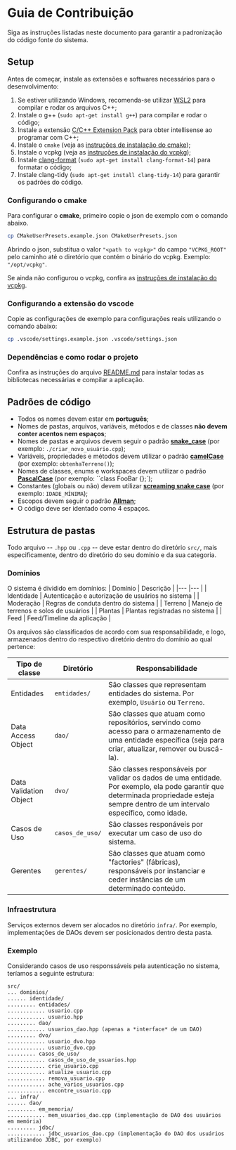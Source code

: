 # Guia de Contribuição

Siga as instruções listadas neste documento para garantir a padronização do código fonte do sistema.

## Setup
Antes de começar, instale as extensões e softwares necessários para o desenvolvimento:  
1. Se estiver utilizando Windows, recomenda-se utilizar [WSL2] para compilar e rodar os arquivos C++;
2. Instale o g++ (`sudo apt-get install g++`) para compilar e rodar o código;
3. Instale a extensão [C/C++ Extension Pack] para obter intellisense ao programar com C++;
4. Instale o `cmake` (veja as [instruções de instalação do cmake]);
5. Instale o vcpkg (veja as [instruções de instalação do vcpkg]);
6. Instale [clang-format] (`sudo apt-get install clang-format-14`) para formatar o código;
7. Instale clang-tidy (`sudo apt-get install clang-tidy-14`) para garantir os padrões do código.

### Configurando o cmake
Para configurar o **cmake**, primeiro copie o json de exemplo com o comando abaixo.
```bash
cp CMakeUserPresets.example.json CMakeUserPresets.json
```

Abrindo o json, substitua o valor `"<path to vcpkg>"` do campo `"VCPKG_ROOT"` pelo caminho até o
diretório que contém o binário do vcpkg. Exemplo: `"/opt/vcpkg"`.

Se ainda não configurou o vcpkg, confira as [instruções de instalação do vcpkg].

### Configurando a extensão do vscode
Copie as configurações de exemplo para configurações reais utilizando o comando abaixo:
```bash
cp .vscode/settings.example.json .vscode/settings.json
```

### Dependências e como rodar o projeto
Confira as instruções do arquivo [README.md](./README.md) para instalar todas as bibliotecas necessárias
e compilar a aplicação.

[WSL2]: https://learn.microsoft.com/pt-br/windows/wsl/install
[C/C++ Extension Pack]: https://marketplace.visualstudio.com/items?itemName=ms-vscode.cpptools-extension-pack
[clang-format]: https://terminalroot.com.br/2023/07/formate-seu-codigo-com-clang-format.html
[instruções de instalação do cmake]: ./INSTALLATION_GUIDES.md#cmake
[instruções de instalação do vcpkg]: ./INSTALLATION_GUIDES.md#vcpkg

## Padrões de código
- Todos os nomes devem estar em **português**;
- Nomes de pastas, arquivos, variáveis, métodos e de classes **não devem conter acentos nem espaços**;
- Nomes de pastas e arquivos devem seguir o padrão **[snake_case]** (por exemplo: `./criar_novo_usuário.cpp`);
- Variáveis, propriedades e métodos devem utilizar o padrão **[camelCase]** (por exemplo: `obtenhaTerreno()`);
- Nomes de classes, enums e workspaces devem utilizar o padrão **[PascalCase]** (por exemplo: ``class FooBar {};`);
- Constantes (globais ou não) devem utilizar **[screaming snake case]** (por exemplo: `IDADE_MÍNIMA`);
- Escopos devem seguir o padrão **[Allman]**;
- O código deve ser identado como 4 espaços.


[snake_case]: https://www.alura.com.br/artigos/convencoes-nomenclatura-camel-pascal-kebab-snake-case#tabela
[screaming snake case]: https://www.alura.com.br/artigos/convencoes-nomenclatura-camel-pascal-kebab-snake-case#tabela
[Allman]: https://en.wikipedia.org/wiki/Indentation_style#Allman_style
[camelCase]: https://www.alura.com.br/artigos/convencoes-nomenclatura-camel-pascal-kebab-snake-case#tabela
[PascalCase]: https://www.alura.com.br/artigos/convencoes-nomenclatura-camel-pascal-kebab-snake-case#tabela

## Estrutura de pastas
Todo arquivo -- `.hpp` ou `.cpp` -- deve estar dentro do diretório `src/`, mais especificamente, dentro
do diretório do seu domínio e da sua categoria.

### Domínios

O sistema é dividido em domínios:
| Domínio       | Descrição                                         |
|---            |---                                                |
| Identidade    | Autenticação e autorização de usuários no sistema |
| Moderação     | Regras de conduta dentro do sistema               |
| Terreno       | Manejo de terrenos e solos de usuários            |
| Plantas       | Plantas registradas no sistema                    |
| Feed          | Feed/Timeline da aplicação                        |

Os arquivos são classificados de acordo com sua responsabilidade, e logo, armazenados dentro do respectivo
diretório dentro do domínio ao qual pertence:

| Tipo de classe    | Diretório | Responsabilidade  |
| ---               | ---       | ---               |
| Entidades                 | `entidades/`      | São classes que representam entidades do sistema. Por exemplo, `Usuário` ou `Terreno`. |
| Data Access Object        | `dao/`            | São classes que atuam como repositórios, servindo como acesso para o armazenamento de uma entidade específica (seja para criar, atualizar, remover ou buscá-la).   |
| Data Validation Object    | `dvo/`            | São classes responsáveis por validar os dados de uma entidade. Por exemplo, ela pode garantir que determinada propriedade esteja sempre dentro de um intervalo específico, como idade. |
| Casos de Uso              | `casos_de_uso/`   | São classes responáveis por executar um caso de uso do sistema. |
| Gerentes                  | `gerentes/`      | São classes que atuam como "factories" (fábricas), responsáveis por instanciar e ceder instâncias de um determinado conteúdo. |

### Infraestrutura
Serviços externos devem ser alocados no diretório `infra/`. Por exemplo, implementações de DAOs devem ser
posicionados dentro desta pasta.

### Exemplo
Considerando casos de uso responssáveis pela autenticação no sistema, teríamos a seguinte estrutura:
```plain
src/
... dominios/
...... identidade/
......... entidades/
............ usuario.cpp
............ usuario.hpp
......... dao/
............ usuarios_dao.hpp (apenas a *interface* de um DAO)
......... dvo/
............ usuario_dvo.hpp
............ usuario_dvo.cpp
......... casos_de_uso/
............ casos_de_uso_de_usuarios.hpp
............ crie_usuario.cpp
............ atualize_usuario.cpp
............ remova_usuario.cpp
............ ache_varios_usuarios.cpp
............ encontre_usuario.cpp
... infra/
...... dao/
......... em_memoria/
............ mem_usuarios_dao.cpp (implementação do DAO dos usuários em memória)
......... jdbc/
............ jdbc_usuarios_dao.cpp (implementação do DAO dos usuários utilizandoo JDBC, por exemplo)
```
